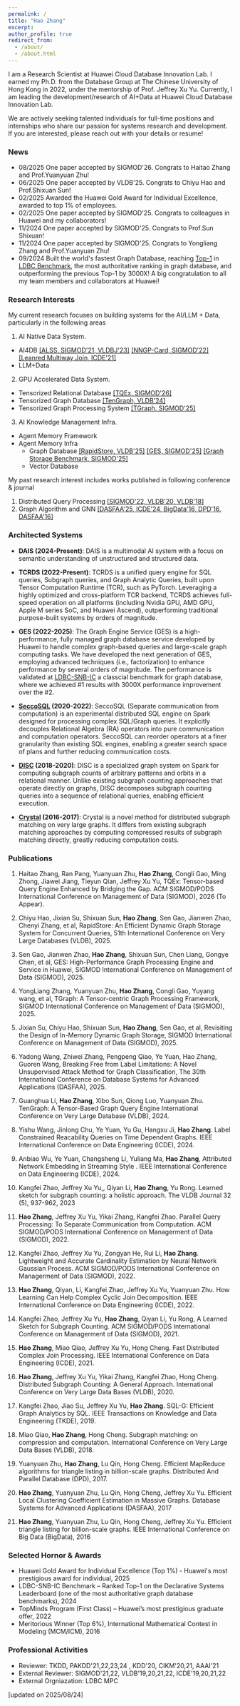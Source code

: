 ```yaml
---
permalink: /
title: "Hao Zhang"
excerpt:
author_profile: true
redirect_from: 
  - /about/
  - /about.html
---
```


I am a Research Scientist at Huawei Cloud Database Innovation Lab. I earned my Ph.D. from the Database Group at The Chinese University of Hong Kong in 2022, under the mentorship of Prof. Jeffrey Xu Yu. Currently, I am leading the development/research of AI+Data at Huawei Cloud Database Innovation Lab.

We are actively seeking talented individuals for full-time positions and internships who share our passion for systems research and development. If you are interested, please reach out with your details or resume!

### News
- 08/2025 One paper accepted by SIGMOD'26. Congrats to Haitao Zhang and Prof.Yuanyuan Zhu!
- 06/2025 One paper accepted by VLDB'25. Congrats to Chiyu Hao and Prof.Shixuan Sun!
- 02/2025 Awarded the Huawei Gold Award for Individual Excellence, awarded to top 1% of employees.
- 02/2025 One paper accepted by SIGMOD'25. Congrats to colleagues in Huawei and my collaborators!
- 11/2024 One paper accepted by SIGMOD'25. Congrats to Prof.Sun Shixuan!
- 11/2024 One paper accepted by SIGMOD'25. Congrats to Yongliang Zhang and Prof.Yuanyuan Zhu!
- 09/2024 Built the world's fastest Graph Database, reaching [Top-1](https://ldbcouncil.org/benchmarks/snb/LDBC_SNB_I_20240916_SF30-100-300_huawei.pdf) in [LDBC Benchmark](https://ldbcouncil.org/benchmarks/snb-interactive/), the most authoritative ranking in graph database, and outperforming the previous Top-1 by 3000X! A big congratulation to all my team members and collaborators at Huawei!

<!--
  - 06/2024 One paper accepted by VLDB'24 Research Track. Congrats to Guanghua Li and my collaborators!
  - 06/2024 Join Linked Data Benchmark Council (LDBC) as MPC member on behalf of Huawei Cloud!
  - 10/2023 Two paper accepted by ICDE'24 Research Track!
  - 05/2023 One paper accepted by The VLDB Journal!
  - 10/2022 Join Huawei Cloud Database Innovation Lab!
-->

### Research Interests

My current research focuses on building systems for the AI/LLM + Data, particularly in the following areas

1. AI Native Data System.
  - AI4DB [\[ALSS, SIGMOD'21, VLDBJ'23\]]() [\[NNGP-Card, SIGMOD'22\]]() [\[Leanred Multiway Join, ICDE'21\]]()
  - LLM+Data

<!--
  - LLM+Data
    - Multimodal Analytic
    - Data Pipeline for LLM
    - NLI (Natual Language Interface)
-->

2. GPU Accelerated Data System.
  - Tensorized Relational Database [\[TQEx, SIGMOD'26\]]()
  - Tensorized Graph Database [\[TenGraph, VLDB'24\]]()
  - Tensorized Graph Processing System [\[TGraph, SIGMOD'25\]]()

3. AI Knowledge Management Infra.
  - Agent Memory Framework 
  - Agent Memory Infra
    - Graph Database [\[RapidStore, VLDB'25\]]() [\[GES, SIGMOD'25\]]() [\[Graph Storage Benchmark, SIGMOD'25\]]()
    - Vector Database


My past research interest includes works published in following conference & journal
1. Distributed Query Processing [\[SIGMOD'22, VLDB'20, VLDB'18\]]()
2. Graph Algorithm and GNN [\[DASFAA'25, ICDE'24, BigData'16, DPD'16, DASFAA'16\]]()


### Architected Systems

* **DAIS (2024-Present)**: DAIS is a multimodal AI system with a focus on semantic understanding of unstructured and structured data. 
 
* **TCRDS (2022-Present)**: TCRDS is a unified query engine for SQL queries, Subgraph queries, and Graph Analytic Queries, built upon Tensor Computation Runtime (TCR), such as PyTorch. Leveraging a highly optimized and cross-platform TCR backend, TCRDS achieves full-speed operation on all platforms (including Nvidia GPU, AMD GPU, Apple M series SoC, and Huawei Ascend), outperforming traditional purpose-built systems by orders of magnitude.
    
* **GES (2022-2025)**: The Graph Engine Service (GES) is a high-performance, fully managed graph database service developed by Huawei to handle complex graph-based queries and large-scale graph computing tasks. We have developed the next generation of GES, employing advanced techniques (i.e., factorization) to enhance performance by several orders of magnitude. The performance is validated at [LDBC-SNB-IC](https://ldbcouncil.org/benchmarks/snb-interactive/) a classcial benchmark for graph database, where we achieved #1 results with 3000X performance improvement over the #2.
  
* **[SeccoSQL](https://github.com/H20Zhang/SeccoSQL) (2020-2022)**: SeccoSQL (Separate communication from computation) is an experimental distributed SQL engine on Spark designed for processing complex SQL/Graph queries. It explicitly decouples Relational Algebra (RA) operators into pure communication and computation operators. SeccoSQL can reorder operators at a finer granularity than existing SQL engines, enabling a greater search space of plans and further reducing communication costs.

* **[DISC](https://github.com/H20Zhang/DISC) (2018-2020)**: DISC is a specialized graph system on Spark for computing subgraph counts of arbitrary patterns and orbits in a relational manner. Unlike existing subgraph counting approaches that operate directly on graphs, DISC decomposes subgraph counting queries into a sequence of relational queries, enabling efficient execution.

* **[Crystal](https://github.com/H20Zhang/Crystal) (2016-2017)**: Crystal is a novel method for distributed subgraph matching on very large graphs. It differs from existing subgraph matching approaches by computing compressed results of subgraph matching directly, greatly reducing computation costs.

### Publications
1. Haitao Zhang, Ran Pang, Yuanyuan Zhu, **Hao Zhang**, Congli Gao, Ming Zhong, Jiawei Jiang, Tieyun
Qian, Jeffrey Xu Yu, TQEx: Tensor-based Query Engine Enhanced by Bridging the Gap. ACM SIGMOD/PODS
International Conference on Management of Data (SIGMOD), 2026 (To Appear).

1.  Chiyu Hao, Jixian Su, Shixuan Sun, **Hao Zhang**, Sen Gao, Jianwen Zhao, Chenyi Zhang, et al, RapidStore: An Efficient Dynamic Graph Storage System for Concurrent Queries, 51th International Conference on Very Large Databases (VLDB), 2025.

2.  Sen Gao, Jianwen Zhao, **Hao Zhang**, Shixuan Sun, Chen Liang, Gongye Chen, et al, GES: High-Performance Graph Processing Engine and Service in Huawei, SIGMOD International Conference on Management of Data (SIGMOD), 2025.

3.  YongLiang Zhang, Yuanyuan Zhu, **Hao Zhang**, Congli Gao, Yuyang wang, et al, TGraph: A Tensor-centric Graph Processing Framework, SIGMOD International Conference on Management of Data (SIGMOD), 2025.

4.  Jixian Su, Chiyu Hao, Shixuan Sun, **Hao Zhang**, Sen Gao, et al, Revisiting the Design of In-Memory Dynamic Graph Storage, SIGMOD International Conference on Management of Data (SIGMOD), 2025.

5.  Yadong Wang, Zhiwei Zhang, Pengpeng Qiao, Ye Yuan, Hao Zhang, Guoren Wang, Breaking Free from Label Limitations: A Novel Unsupervised Attack Method for Graph Classification, The 30th International Conference on Database Systems for Advanced Applications (DASFAA), 2025.

6.  Guanghua Li, **Hao Zhang**, Xibo Sun, Qiong Luo, Yuanyuan Zhu. TenGraph: A Tensor-Based Graph Query Engine International Conference on Very Large Database (VLDB), 2024.

7. Yishu Wang, Jinlong Chu, Ye Yuan, Yu Gu, Hangxu Ji, **Hao Zhang**. Label Constrained Reacability Queries on Time Dependent Graphs. IEEE International Conference on Data Engineering (ICDE), 2024.

8. Anbiao Wu, Ye Yuan, Changsheng Li, Yuliang Ma, **Hao Zhang**, Attributed Network Embedding in Streaming Style . IEEE International Conference on Data Engineering (ICDE), 2024.

9. Kangfei Zhao, Jeffrey Xu Yu,, Qiyan Li, **Hao Zhang**, Yu Rong. Learned sketch for subgraph counting: a holistic approach. The VLDB Journal 32 (5), 937-962, 2023

10. **Hao Zhang**, Jeffrey Xu Yu, Yikai Zhang, Kangfei Zhao. Parallel Query Processing: To Separate Communication from Computation. ACM SIGMOD/PODS International Conference on Managerment of Data (SIGMOD), 2022.

11. Kangfei Zhao, Jeffrey Xu Yu, Zongyan He, Rui Li, **Hao Zhang**. Lightweight and Accurate Cardinality Estimation by Neural Network Gaussian Process. ACM SIGMOD/PODS International Conference on Managerment of Data (SIGMOD), 2022.

12. **Hao Zhang**, Qiyan, Li, Kangfei Zhao, Jeffrey Xu Yu, Yuanyuan Zhu. How Learning Can Help Complex Cyclic Join Decomposition. IEEE International Conference on Data Engineering (ICDE), 2022.

13. Kangfei Zhao, Jeffrey Xu Yu, **Hao Zhang**, Qiyan Li, Yu Rong, A Learned Sketch for Subgraph Counting. ACM SIGMOD/PODS International Conference on Managerment of Data (SIGMOD), 2021.

14. **Hao Zhang**, Miao Qiao, Jeffrey Xu Yu, Hong Cheng. Fast Distributed Complex Join Processing. IEEE International Conference on Data Engineering (ICDE), 2021.

15. **Hao Zhang**, Jeffrey Xu Yu, Yikai Zhang, Kangfei Zhao, Hong Cheng. Distributed Subgraph Counting: A General Approach.  International Conference on Very Large Data Bases (VLDB), 2020.

16. Kangfei Zhao, Jiao Su, Jeffrey Xu Yu, **Hao Zhang**. SQL-G: Efficient Graph Analytics by SQL. IEEE Transactions on Knowledge and Data Engineering (TKDE), 2019.

17. Miao Qiao, **Hao Zhang**, Hong Cheng. Subgraph matching: on compression and computation. International Conference on Very Large Data Bases (VLDB), 2018.

18. Yuanyuan Zhu, **Hao Zhang**, Lu Qin, Hong Cheng. Efficient MapReduce algorithms for triangle listing in billion-scale graphs. Distributed And Parallel Database (DPD), 2017.

19. **Hao Zhang**, Yuanyuan Zhu, Lu Qin, Hong Cheng, Jeffrey Xu Yu. Efficient Local Clustering Coefficient Estimation in Massive Graphs. Database Systems for Advanced Applications (DASFAA), 2017

20.  **Hao Zhang**, Yuanyuan Zhu, Lu Qin, Hong Cheng, Jeffrey Xu Yu. Efficient triangle listing for billion-scale graphs. IEEE International Conference on Big Data (BigData), 2016


### Selected Hornor & Awards

*	Huawei Gold Award for Individual Excellence (Top 1%) - Huawei's most prestigious award for individual, 2025
*	LDBC-SNB-IC Benchmark – Ranked Top-1 on the Declarative Systems Leaderboard (one of the most authoritative graph database benchmarks), 2024
*	TopMinds Program (First Class) – Huawei’s most prestigious graduate offer, 2022
*	Meritorious Winner (Top 6%), International Mathematical Contest in Modeling (MCM/ICM), 2016

### Professional Activities

* Reviewer: TKDD, PAKDD'21,22,23,24 , KDD'20, CIKM'20,21, AAAI'21
* External Reviewer: SIGMOD'21,22, VLDB'19,20,21,22, ICDE'19,20,21,22
* External Orgniazation: LDBC MPC



[updated on 2025/08/24]







